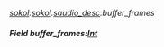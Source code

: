 _[sokol](../../modules/sokol/sokol-module.md):[sokol](../../modules/sokol/sokol-module.md).[saudio\_desc](../../modules/sokol/sokol-saudio_desc.md).buffer\_frames_
##### Field buffer\_frames:[Int](../../modules/wonkey/wonkey-types-int.md)
